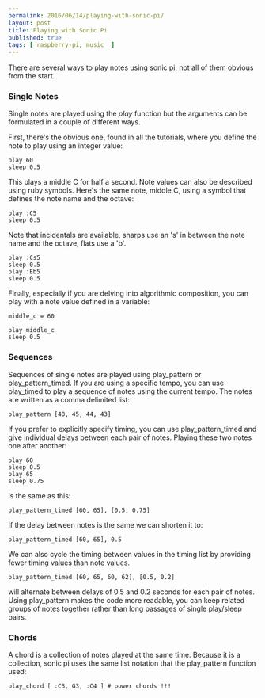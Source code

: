 ```yaml
---
permalink: 2016/06/14/playing-with-sonic-pi/
layout: post
title: Playing with Sonic Pi
published: true
tags: [ raspberry-pi, music  ]
---
```


There are several ways to play notes using sonic pi, not all of them obvious from the
start.

### Single Notes

Single notes are played using the *play* function but the arguments can be formulated in a
couple of different ways.  

First, there's the obvious one, found in all the tutorials, where you define the note to play
using an integer value:

    play 60
    sleep 0.5

This plays a middle C for half a second. Note values can also be described using ruby symbols. Here's
the same note, middle C, using a symbol that defines the note name and the octave:

    play :C5
    sleep 0.5

Note that incidentals are available, sharps use an 's' in between the note name and the octave,
flats use a 'b'.

    play :Cs5
    sleep 0.5
    play :Eb5
    sleep 0.5

Finally, especially if you are delving into algorithmic composition, you can play with a note
value defined in a variable:    

    middle_c = 60

    play middle_c
    sleep 0.5

### Sequences    

Sequences of single notes are played using play_pattern or play_pattern_timed. If you are using
a specific tempo, you can use play_timed to play a sequence of notes using the current tempo. The
notes are written as a comma delimited list:

    play_pattern [40, 45, 44, 43]

If you prefer to explicitly specify timing, you can use play_pattern_timed and give individual
delays between each pair of notes. Playing these two notes one after another:


    play 60
    sleep 0.5
    play 65
    sleep 0.75

is the same as this:

    play_pattern_timed [60, 65], [0.5, 0.75]

If the delay between notes is the same we can shorten it to:

    play_pattern_timed [60, 65], 0.5

We can also cycle the timing between values in the timing list by providing fewer timing values
than note values.  

    play_pattern_timed [60, 65, 60, 62], [0.5, 0.2]

will alternate between delays of 0.5 and 0.2 seconds for each pair of notes. Using play_pattern
makes the code more readable, you can keep related groups of notes together rather than long
passages of single play/sleep pairs.

### Chords  

A chord is a collection of notes played at the same time. Because it is a collection, sonic pi
uses the same list notation that the play_pattern function used:

    play_chord [ :C3, G3, :C4 ] # power chords !!!
